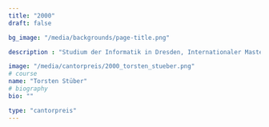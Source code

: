 ```yaml
---
title: "2000"
draft: false

bg_image: "/media/backgrounds/page-title.png"

description : "Studium der Informatik in Dresden, Internationaler Masterstudiengang Computational Logic, Studienaufenthalt University of Auckland, Neuseeland, Erlangung des Grades Master of Science in Computer Science, Promotion an der TU Dresden, wissenschaftlicher Mitarbeiter TU Dresden"

image: "/media/cantorpreis/2000_torsten_stueber.png"
# course
name: "Torsten Stüber"
# biography
bio: ""

type: "cantorpreis"
---
```

